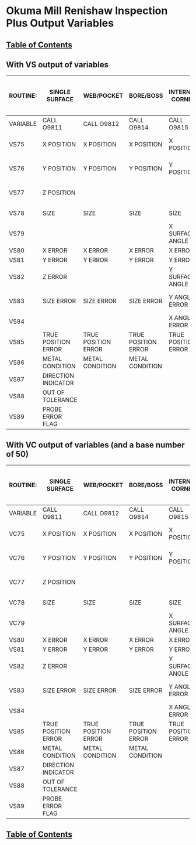 # Okuma Mill Renishaw Inspection Plus Output Variables

## [Table of Contents](https://github.com/ZapCon1/KnowledgeBase.git)


## With VS output of variables

| ROUTINE: | SINGLE SURFACE      | WEB/POCKET          | BORE/BOSS           | INTERNAL CORNER     | EXTERNAL CORNER     | 5 POINT RECTANGLE | 4TH AXIS     | PCD BORE            | STOCK ALLOWANCE     | ANGLE SINGLE SURFACE (AD INPUT) | ANGLE SINGLE SURFACE (XYZ INPUT) | ANGLE WEB/POCKET    | 3 POINT BORE/BOSS   | FEATURE TO FEATURE     | XY ANGLE MEASURE |
| -------- | ------------------- | ------------------- | ------------------- | ------------------- | ------------------- | ----------------- | ------------ | ------------------- | ------------------- | ------------------------------- | -------------------------------- | ------------------- | ------------------- | ---------------------- | ---------------- |
| VARIABLE | CALL O9811          | CALL O9812          | CALL O9814          | CALL O9815          | CALL O9816          | CALL O9817        | CALL O9818   | CALL O9819          | CALL O9820          | CALL O9821                      |                                  | CALL O9822          | CALL O9823          | CALL O9834             | CALL O9843       |
| VS75     | X POSITION          | X POSITION          | X POSITION          | X POSITION          | X POSITION          | X POSITION        |              | X POSITION          |                     | X POSITION                      | X POSITION                       | X POSITION          | X POSITION          | X INCREMENTAL DISTANCE |                  |
| VS76     | Y POSITION          | Y POSITION          | Y POSITION          | Y POSITION          | Y POSITION          | Y POSITION        |              | Y POSITION          |                     | Y POSITION                      | Y POSITION                       | Y POSITION          | Y POSITION          | Y INCREMENTAL DISTANCE |                  |
| VS77     | Z POSITION          |                     |                     |                     |                     |                   |              |                     |                     |                                 | Z POSITION                       |                     |                     | Z INCREMENTAL DISTANCE |                  |
| VS78     | SIZE                | SIZE                | SIZE                | SIZE                |                     |                   |              | SIZE                |                     | SIZE FROM START                 | SIZE                             | SIZE                | SIZE                | MINIMUM DISTANCE       |                  |
| VS79     |                     |                     |                     | X SURFACE ANGLE     | X SURFACE ANGLE     | COMPONENT ANGLE   | 4TH ANGLE    | ANGLE               |                     |                                 |                                  |                     |                     | ANGLE                  | ANGLE            |
| VS80     | X ERROR             | X ERROR             | X ERROR             | X ERROR             | X ERROR             |                   |              | X ERROR             |                     | X ERROR                         | X ERROR                          | X ERROR             | X ERROR             | X ERROR                |                  |
| VS81     | Y ERROR             | Y ERROR             | Y ERROR             | Y ERROR             | Y ERROR             |                   |              | Y ERROR             |                     | Y ERROR                         | Y ERROR                          | Y ERROR             | Y ERROR             | Y ERROR                |                  |
| VS82     | Z ERROR             |                     |                     | Y SURFACE ANGLE     | Y SURFACE ANGLE     |                   |              | PCD ERROR           |                     |                                 | Z ERROR                          |                     |                     | Z ERROR                |                  |
| VS83     | SIZE ERROR          | SIZE ERROR          | SIZE ERROR          | Y ANGLE ERROR       | Y ANGLE ERROR       |                   | HEIGHT ERROR | SIZE ERROR          |                     | SIZE ERROR                      |                                  | SIZE ERROR          | SIZE ERROR          | MINIMUM DISTANCE ERROR | HEIGHT ERROR     |
| VS84     |                     |                     |                     | X ANGLE ERROR       | X ANGLE ERROR       |                   | ANGLE ERROR  | ANGLE ERROR         | MAXIMUM VALUE       |                                 |                                  |                     |                     | ANGLE ERROR            | ANGLE ERROR      |
| VS85     | TRUE POSITION ERROR | TRUE POSITION ERROR | TRUE POSITION ERROR | TRUE POSITION ERROR | TRUE POSITION ERROR |                   |              | TRUE POSITION ERROR | TRUE POSITION ERROR | TRUE POSITION ERROR             | TRUE POSITION ERROR              | TRUE POSITION ERROR | TRUE POSITION ERROR | TRUE POSITION ERROR    |                  |
| VS86     | METAL CONDITION     | METAL CONDITION     | METAL CONDITION     |                     |                     |                   |              | METAL CONDITION     | VARIATION (STOCK)   | METAL CONDITION                 | METAL CONDITION                  | METAL CONDITION     | METAL CONDITION     | METAL CONDITION        |                  |
| VS87     | DIRECTION INDICATOR |                     |                     |                     |                     |                   |              | HOLE NUMBER         |                     |                                 |                                  | DIRECTION INDICATOR |                     |                        |                  |
| VS88     | OUT OF TOLERANCE    |
| VS89     | PROBE ERROR FLAG    |
## With VC output of variables (and a base number of 50)
| ROUTINE: | SINGLE SURFACE      | WEB/POCKET          | BORE/BOSS           | INTERNAL CORNER     | EXTERNAL CORNER     | 5 POINT RECTANGLE | 4TH AXIS     | PCD BORE            | STOCK ALLOWANCE     | ANGLE SINGLE SURFACE (AD INPUT) | ANGLE SINGLE SURFACE (XYZ INPUT) | ANGLE WEB/POCKET    | 3 POINT BORE/BOSS   | FEATURE TO FEATURE     | XY ANGLE MEASURE |
| -------- | ------------------- | ------------------- | ------------------- | ------------------- | ------------------- | ----------------- | ------------ | ------------------- | ------------------- | ------------------------------- | -------------------------------- | ------------------- | ------------------- | ---------------------- | ---------------- |
| VARIABLE | CALL O9811          | CALL O9812          | CALL O9814          | CALL O9815          | CALL O9816          | CALL O9817        | CALL O9818   | CALL O9819          | CALL O9820          | CALL O9821                      |                                  | CALL O9822          | CALL O9823          | CALL O9834             | CALL O9843       |
| VC75     | X POSITION          | X POSITION          | X POSITION          | X POSITION          | X POSITION          | X POSITION        |              | X POSITION          |                     | X POSITION                      | X POSITION                       | X POSITION          | X POSITION          | X INCREMENTAL DISTANCE |                  |
| VC76     | Y POSITION          | Y POSITION          | Y POSITION          | Y POSITION          | Y POSITION          | Y POSITION        |              | Y POSITION          |                     | Y POSITION                      | Y POSITION                       | Y POSITION          | Y POSITION          | Y INCREMENTAL DISTANCE |                  |
| VC77     | Z POSITION          |                     |                     |                     |                     |                   |              |                     |                     |                                 | Z POSITION                       |                     |                     | Z INCREMENTAL DISTANCE |                  |
| VC78     | SIZE                | SIZE                | SIZE                | SIZE                |                     |                   |              | SIZE                |                     | SIZE FROM START                 | SIZE                             | SIZE                | SIZE                | MINIMUM DISTANCE       |                  |
| VC79     |                     |                     |                     | X SURFACE ANGLE     | X SURFACE ANGLE     | COMPONENT ANGLE   | 4TH ANGLE    | ANGLE               |                     |                                 |                                  |                     |                     | ANGLE                  | ANGLE            |
| VS80     | X ERROR             | X ERROR             | X ERROR             | X ERROR             | X ERROR             |                   |              | X ERROR             |                     | X ERROR                         | X ERROR                          | X ERROR             | X ERROR             | X ERROR                |                  |
| VS81     | Y ERROR             | Y ERROR             | Y ERROR             | Y ERROR             | Y ERROR             |                   |              | Y ERROR             |                     | Y ERROR                         | Y ERROR                          | Y ERROR             | Y ERROR             | Y ERROR                |                  |
| VS82     | Z ERROR             |                     |                     | Y SURFACE ANGLE     | Y SURFACE ANGLE     |                   |              | PCD ERROR           |                     |                                 | Z ERROR                          |                     |                     | Z ERROR                |                  |
| VS83     | SIZE ERROR          | SIZE ERROR          | SIZE ERROR          | Y ANGLE ERROR       | Y ANGLE ERROR       |                   | HEIGHT ERROR | SIZE ERROR          |                     | SIZE ERROR                      |                                  | SIZE ERROR          | SIZE ERROR          | MINIMUM DISTANCE ERROR | HEIGHT ERROR     |
| VS84     |                     |                     |                     | X ANGLE ERROR       | X ANGLE ERROR       |                   | ANGLE ERROR  | ANGLE ERROR         | MAXIMUM VALUE       |                                 |                                  |                     |                     | ANGLE ERROR            | ANGLE ERROR      |
| VS85     | TRUE POSITION ERROR | TRUE POSITION ERROR | TRUE POSITION ERROR | TRUE POSITION ERROR | TRUE POSITION ERROR |                   |              | TRUE POSITION ERROR | TRUE POSITION ERROR | TRUE POSITION ERROR             | TRUE POSITION ERROR              | TRUE POSITION ERROR | TRUE POSITION ERROR | TRUE POSITION ERROR    |                  |
| VS86     | METAL CONDITION     | METAL CONDITION     | METAL CONDITION     |                     |                     |                   |              | METAL CONDITION     | VARIATION (STOCK)   | METAL CONDITION                 | METAL CONDITION                  | METAL CONDITION     | METAL CONDITION     | METAL CONDITION        |                  |
| VS87     | DIRECTION INDICATOR |                     |                     |                     |                     |                   |              | HOLE NUMBER         |                     |                                 |                                  | DIRECTION INDICATOR |                     |                        |                  |
| VS88     | OUT OF TOLERANCE    |
| VS89     | PROBE ERROR FLAG    |

## [Table of Contents](https://github.com/ZapCon1/KnowledgeBase.git)
